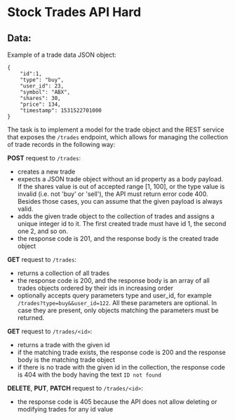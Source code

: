 # Stock Trades API Hard

## Data:
Example of a trade data JSON object:
```
{
    "id":1,
    "type": "buy",
    "user_id": 23,
    "symbol": "ABX",
    "shares": 30,
    "price": 134,
    "timestamp": 1531522701000
}
```
The task is to implement a model for the trade object and the REST service that exposes the `/trades` endpoint, which allows for managing the collection of trade records in the following way:

**POST** request to `/trades`:

- creates a new trade
- expects a JSON trade object without an id property as a body payload. If the shares value is out of accepted range [1, 100], or the type value is invalid (i.e. not 'buy' or 'sell'), the API must return error code 400. Besides those cases, you can assume that the given payload is always valid.
- adds the given trade object to the collection of trades and assigns a unique integer id to it. The first created trade must have id 1, the second one 2, and so on.
- the response code is 201, and the response body is the created trade object

**GET** request to `/trades`:

- returns a collection of all trades
- the response code is 200, and the response body is an array of all trades objects ordered by their ids in increasing order
- optionally accepts query parameters type and user_id, for example `/trades?type=buy&&user_id=122`. All these parameters are optional. In case they are present, only objects matching the parameters must be returned.

**GET** request to `/trades/<id>`:

- returns a trade with the given id
- if the matching trade exists, the response code is 200 and the response body is the matching trade object
- if there is no trade with the given id in the collection, the response code is 404 with the body having the text `ID not found`

**DELETE**, **PUT**, **PATCH** request to `/trades/<id>`:

- the response code is 405 because the API does not allow deleting or modifying trades for any id value